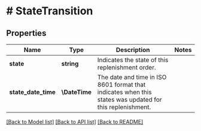 # # StateTransition

## Properties

Name | Type | Description | Notes
------------ | ------------- | ------------- | -------------
**state** | **string** | Indicates the state of this replenishment order. |
**state_date_time** | **\DateTime** | The date and time in ISO 8601 format that indicates when this states was updated for this replenishment. |

[[Back to Model list]](../../README.md#models) [[Back to API list]](../../README.md#endpoints) [[Back to README]](../../README.md)
